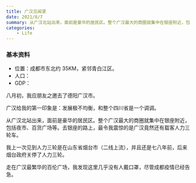```yaml
---
title: 广汉见闻录
date: 2021/8/7
summary: 从广汉北站出来，面前是豪华的居民区。整个广汉最大的商圈就集中在银座附近，包括夜市、百货广场等。去银座的路上，最令我震惊的是广汉竟然还有载客人力三轮车。
categories:
    - Life
---
```


### 基本资料

-   位置：成都市东北约 35KM，紧邻青白江区。
-   人口：
-   GDP：

八月初，我应朋友之邀去了德阳广汉市。

广汉给我的第一印象是：发展极不均衡，和整个四川省是一个调调。

从广汉北站出来，面前是豪华的居民区。整个广汉最大的商圈就集中在银座附近，包括夜市、百货广场等。去银座的路上，最令我震惊的是广汉竟然还有载客人力三轮车。

我上一次见到人力三轮是在山东省烟台市（二线上流），并且还是七八年前，后来烟台政府关停了人力三轮。

走在广汉最繁华的百伦广场，我发现这里几乎没有人戴口罩，尽管成都疫情已经告急。
